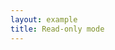 ```yaml
---
layout: example
title: Read-only mode
---
```


<script setup>
import { ref, onMounted } from 'vue';
import { data } from '../assets/values/default-value.data.js';

const contentRef = ref(null);

onMounted(() => {
  (async () => {
    window.LakeCodeMirror = await import('lake-codemirror');
    const { Editor } = await import('lakelib');
    new Editor({
      root: contentRef.value,
      value: data.value,
      readonly: true,
    }).render();
  })();
});
</script>

<div ref="contentRef"></div>
